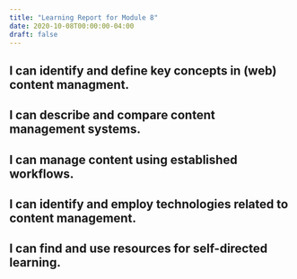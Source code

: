 ```yaml
---
title: "Learning Report for Module 8"
date: 2020-10-08T00:00:00-04:00
draft: false
---
```


I can identify and define key concepts in (web) content managment.
-----------------------------------------------------------------


I can describe and compare content management systems.
------------------------------------------------------


I can manage content using established workflows.
-------------------------------------------------



I can identify and employ technologies related to content management.
---------------------------------------------------------------------



I can find and use resources for self-directed learning.
--------------------------------------------------------

